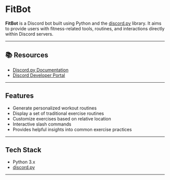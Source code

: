 # FitBot

**FitBot** is a Discord bot built using Python and the [discord.py](https://discordpy.readthedocs.io/en/stable/) library. It aims to provide users with fitness-related tools, routines, and interactions directly within Discord servers.

---

## 📚 Resources

- [Discord.py Documentation](https://discordpy.readthedocs.io/en/stable/)  
- [Discord Developer Portal](https://discord.com/developers/docs/intro)

---

## Features

- Generate personalized workout routines
- Display a set of traditional exercise routines
- Customize exercises based on relative location
- Interactive slash commands
- Provides helpful insights into common exercise practices

---

## Tech Stack

- Python 3.x
- [discord.py](https://discordpy.readthedocs.io/en/stable/)

---
